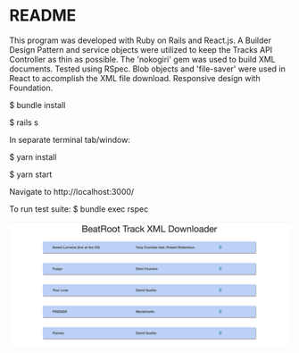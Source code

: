 # README
This program was developed with Ruby on Rails and React.js. A Builder Design
Pattern and service objects were utilized to keep the Tracks API Controller as thin as possible. The 'nokogiri' gem was used to build XML documents. Tested using RSpec.
Blob objects and 'file-saver' were used in React to accomplish the XML file
download. Responsive design with Foundation.

$ bundle install

$ rails s

In separate terminal tab/window:

$ yarn install

$ yarn start

Navigate to http://localhost:3000/

To run test suite: $ bundle exec rspec

![Alt text](./app/assets/images/screenshot.jpg?raw=true)
